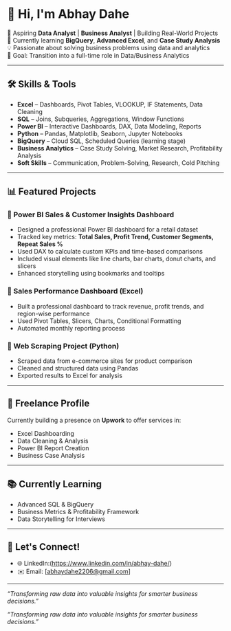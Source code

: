# 👋 Hi, I'm Abhay Dahe

🎯 Aspiring **Data Analyst** | **Business Analyst** | Building Real-World Projects  
🌱 Currently learning **BigQuery**, **Advanced Excel**, and **Case Study Analysis**  
💡 Passionate about solving business problems using data and analytics  
🚀 Goal: Transition into a full-time role in Data/Business Analytics

---

## 🛠️ Skills & Tools
- **Excel** – Dashboards, Pivot Tables, VLOOKUP, IF Statements, Data Cleaning  
- **SQL** – Joins, Subqueries, Aggregations, Window Functions  
- **Power BI** – Interactive Dashboards, DAX, Data Modeling, Reports  
- **Python** – Pandas, Matplotlib, Seaborn, Jupyter Notebooks  
- **BigQuery** – Cloud SQL, Scheduled Queries (learning stage)  
- **Business Analytics** – Case Study Solving, Market Research, Profitability Analysis  
- **Soft Skills** – Communication, Problem-Solving, Research, Cold Pitching

---

## 📊 Featured Projects

### 🔹 Power BI Sales & Customer Insights Dashboard
- Designed a professional Power BI dashboard for a retail dataset
- Tracked key metrics: **Total Sales, Profit Trend, Customer Segments, Repeat Sales %**
- Used DAX to calculate custom KPIs and time-based comparisons
- Included visual elements like line charts, bar charts, donut charts, and slicers
- Enhanced storytelling using bookmarks and tooltips

### 🔹 Sales Performance Dashboard (Excel)
- Built a professional dashboard to track revenue, profit trends, and region-wise performance
- Used Pivot Tables, Slicers, Charts, Conditional Formatting
- Automated monthly reporting process

### 🔹 Web Scraping Project (Python)
- Scraped data from e-commerce sites for product comparison
- Cleaned and structured data using Pandas
- Exported results to Excel for analysis

---
## 💼 Freelance Profile
Currently building a presence on **Upwork** to offer services in:
- Excel Dashboarding
- Data Cleaning & Analysis
- Power BI Report Creation
- Business Case Analysis

---

## 📚 Currently Learning
- Advanced SQL & BigQuery  
- Business Metrics & Profitability Framework  
- Data Storytelling for Interviews

---

## 🤝 Let's Connect!
- 🌐 LinkedIn:(https://www.linkedin.com/in/abhay-dahe/)
- ✉️ Email: [abhaydahe2206@gmail.com]

---

*“Transforming raw data into valuable insights for smarter business decisions.”*

*“Transforming raw data into valuable insights for smarter business decisions.”*

